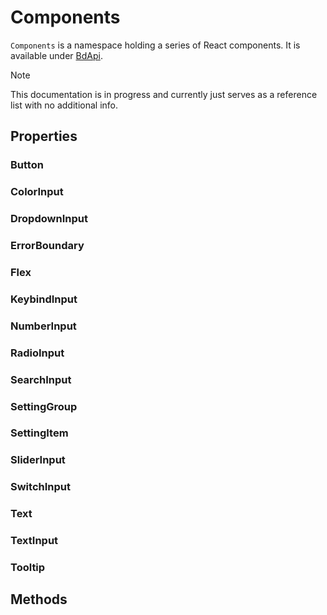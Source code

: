 # Components

`Components` is a namespace holding a series of React components. It is available under [BdApi](./bdapi).

> [!NOTE]
> This documentation is in progress and currently just serves as a reference list with no additional info.

## Properties

### Button


### ColorInput


### DropdownInput


### ErrorBoundary


### Flex


### KeybindInput


### NumberInput


### RadioInput


### SearchInput


### SettingGroup


### SettingItem


### SliderInput


### SwitchInput


### Text


### TextInput


### Tooltip


## Methods


